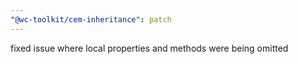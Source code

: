 ```yaml
---
"@wc-toolkit/cem-inheritance": patch
---
```


fixed issue where local properties and methods were being omitted
